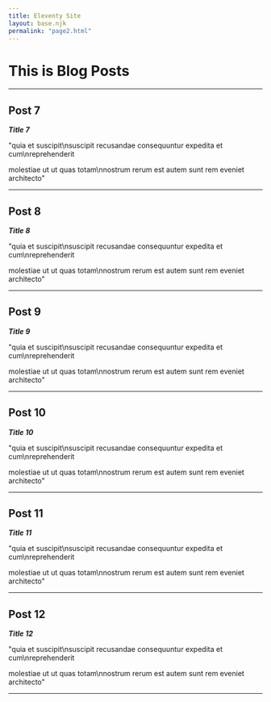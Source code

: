 ```yaml
---
title: Eleventy Site
layout: base.njk
permalink: "page2.html"
---
```


# This is Blog Posts

___

## Post 7

 ***Title 7***

"quia et suscipit\nsuscipit recusandae consequuntur expedita et cum\nreprehenderit

molestiae ut ut quas totam\nnostrum rerum est autem sunt rem eveniet architecto"

___

## Post 8

 ***Title 8***

"quia et suscipit\nsuscipit recusandae consequuntur expedita et cum\nreprehenderit

molestiae ut ut quas totam\nnostrum rerum est autem sunt rem eveniet architecto"

___

## Post 9

 ***Title 9***

"quia et suscipit\nsuscipit recusandae consequuntur expedita et cum\nreprehenderit

molestiae ut ut quas totam\nnostrum rerum est autem sunt rem eveniet architecto"

___

## Post 10

 ***Title 10***

"quia et suscipit\nsuscipit recusandae consequuntur expedita et cum\nreprehenderit

molestiae ut ut quas totam\nnostrum rerum est autem sunt rem eveniet architecto"

___

## Post 11

 ***Title 11***

"quia et suscipit\nsuscipit recusandae consequuntur expedita et cum\nreprehenderit

molestiae ut ut quas totam\nnostrum rerum est autem sunt rem eveniet architecto"

___

## Post 12

 ***Title 12***

"quia et suscipit\nsuscipit recusandae consequuntur expedita et cum\nreprehenderit

molestiae ut ut quas totam\nnostrum rerum est autem sunt rem eveniet architecto"

___
